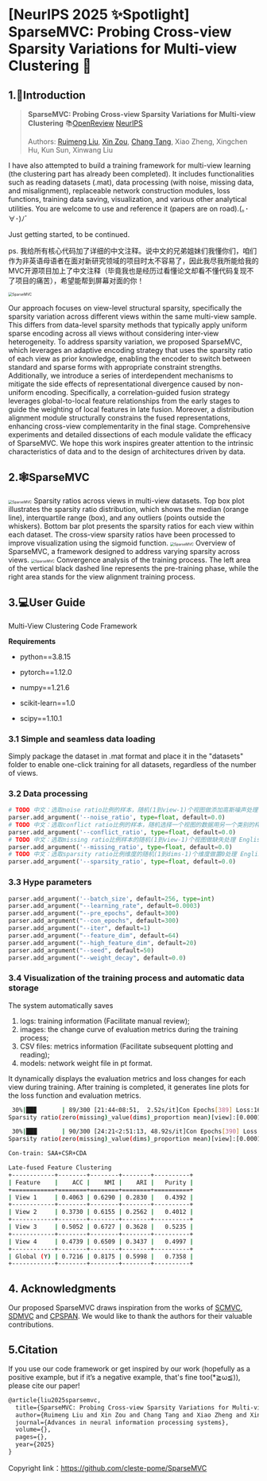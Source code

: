 # **[NeurIPS 2025 ✨Spotlight]**  **SparseMVC: Probing Cross-view Sparsity Variations for Multi-view Clustering** 🚀

## 1.📑Introduction

> **SparseMVC: Probing Cross-view Sparsity Variations for Multi-view Clustering**
> 📚[OpenReview](https://openreview.net/group?id=NeurIPS.cc/2025/Conference/Authors&referrer=%5BHomepage%5D(%2F)) [NeurIPS](https://neurips.cc/virtual/2025/poster/117045)
>
> Authors: [Ruimeng Liu](https://github.com/cleste-pome), [Xin Zou](https://github.com/obananas), [Chang Tang](https://github.com/ChangTang), Xiao Zheng, Xingchen Hu, Kun Sun, Xinwang Liu
>

I have also attempted to build a training framework for multi-view learning (the clustering part has already been completed). It includes functionalities such as reading datasets (.mat), data processing (with noise, missing data, and misalignment), replaceable network construction modules, loss functions, training data saving, visualization, and various other analytical utilities. You are welcome to use and reference it (papers are on road).(｡･∀･)ﾉﾞ

Just getting started, to be continued.

ps. 我给所有核心代码加了详细的中文注释。说中文的兄弟姐妹们我懂你们，咱们作为非英语母语者在面对新研究领域的项目时太不容易了，因此我尽我所能给我的MVC开源项目加上了中文注释（毕竟我也是经历过看懂论文却看不懂代码复现不了项目的痛苦），希望能帮到屏幕对面的你！

<img src="images/logo.png" alt="SparseMVC" style="zoom:50%;" />

Our approach focuses on view-level structural sparsity, specifically the sparsity variation across different views within the same multi-view sample. This differs from data-level sparsity methods that typically apply uniform sparse encoding across all views without considering inter-view heterogeneity. To address sparsity variation, we proposed SparseMVC, which leverages an adaptive encoding strategy that uses the sparsity ratio of each view as prior knowledge, enabling the encoder to switch between standard and sparse forms with appropriate constraint strengths. Additionally, we introduce a series of interdependent mechanisms to mitigate the side effects of representational divergence caused by non-uniform encoding. Specifically, a correlation-guided fusion strategy leverages global-to-local feature relationships from the early stages to guide the weighting of local features in late fusion. Moreover, a distribution alignment module structurally constrains the fused representations, enhancing cross-view complementarity in the final stage. Comprehensive experiments and detailed dissections of each module validate the efficacy of SparseMVC. We hope this work inspires greater attention to the intrinsic characteristics of data and to the design of architectures driven by data.

## 2.🕸️SparseMVC
<img src="images/sparsity_ratios.png" alt="SparseMVC" style="zoom:50%;" />
Sparsity ratios across views in multi-view datasets. Top box plot illustrates the sparsity ratio distribution, which shows the median (orange line), interquartile range (box), and any outliers (points outside the whiskers). Bottom bar plot presents the sparsity ratios for each view within each dataset. The cross-view sparsity ratios have been processed to improve visualization using the sigmoid function.

<img src="images/SparseMVC_framework.png" alt="SparseMVC" style="zoom:50%;" />
Overview of SparseMVC, a framework designed to address varying sparsity across views.

<img src="images/MSRCV1_clustering_performance.png" alt="SparseMVC" style="zoom:50%;" />
Convergence analysis of the training process. The left area of the vertical black dashed line represents the pre-training phase, while the right area stands for the view alignment training process.

## 3.💻User Guide

Multi-View Clustering Code Framework

 **Requirements**

- python==3.8.15

- pytorch==1.12.0

- numpy==1.21.6

- scikit-learn==1.0

- scipy==1.10.1

### 3.1 Simple and seamless data loading

Simply package the dataset in .mat format and place it in the "datasets" folder to enable one-click training for all datasets, regardless of the number of views.

### 3.2 Data processing

```python
# TODO 中文：选取noise ratio比例的样本，随机(1到view-1)个视图做添加高斯噪声处理 English：Select samples with a noise ratio, and randomly apply Gaussian noise processing to (1 to view-1) views
parser.add_argument('--noise_ratio', type=float, default=0.0)
# TODO 中文：选取conflict ratio比例的样本，随机选择一个视图的数据用另一个类别的样本的同视图数据替换 English：Select samples with a conflict ratio, and randomly choose data from one view to replace it with the same view data from a sample of another category
parser.add_argument('--conflict_ratio', type=float, default=0.0)
# TODO 中文：选取missing ratio比例样本的随机(1到view-1)个视图做缺失处理 English：Select samples with a missing ratio, and randomly apply missing data processing to (1 to view-1) views
parser.add_argument('--missing_ratio', type=float, default=0.0)
# TODO 中文：选取sparsity ratio比例维度的随机(1到dims-1)个维度做置0处理 English：Select dimensions with a sparsity ratio, and randomly apply zeroing to (1 to dims-1) dimensions
parser.add_argument('--sparsity_ratio', type=float, default=0.0)
```

### 3.3 Hype parameters

```python
parser.add_argument('--batch_size', default=256, type=int)
parser.add_argument("--learning_rate", default=0.0003)
parser.add_argument("--pre_epochs", default=300)  
parser.add_argument("--con_epochs", default=300)  
parser.add_argument("--iter", default=1)
parser.add_argument("--feature_dim", default=64)
parser.add_argument("--high_feature_dim", default=20)
parser.add_argument("--seed", default=50)
parser.add_argument("--weight_decay", default=0.0)
```

### 3.4 Visualization of the training process and automatic data storage

The system automatically saves 

1. logs: training information (Facilitate manual review);
2. images: the change curve of evaluation metrics during the training process;
3. CSV files: metrics information (Facilitate subsequent plotting and reading);
4. models: network weight file in pt format. 

It dynamically displays the evaluation metrics and loss changes for each view during training. After training is completed, it generates line plots for the loss function and evaluation metrics.

```bash
 30%|██▉       | 89/300 [21:44<08:51,  2.52s/it]Con Epochs[389] Loss:16.679317
Sparsity ratio(zero(missing)_value(dims)_proportion mean)[view]:[0.0001, 0.0001, 0.3415, 0.6383]

 30%|███       | 90/300 [24:21<2:51:13, 48.92s/it]Con Epochs[390] Loss:16.677748
Sparsity ratio(zero(missing)_value(dims)_proportion mean)[view]:[0.0001, 0.0001, 0.3415, 0.6383]

Con-train: SAA+CSR+CDA

Late-fused Feature Clustering
+------------+--------+--------+--------+----------+
| Feature    |    ACC |    NMI |    ARI |   Purity |
+============+========+========+========+==========+
| View 1     | 0.4063 | 0.6290 | 0.2830 |   0.4392 |
+------------+--------+--------+--------+----------+
| View 2     | 0.3730 | 0.6155 | 0.2562 |   0.4012 |
+------------+--------+--------+--------+----------+
| View 3     | 0.5052 | 0.6727 | 0.3628 |   0.5235 |
+------------+--------+--------+--------+----------+
| View 4     | 0.4739 | 0.6509 | 0.3437 |   0.4997 |
+------------+--------+--------+--------+----------+
| Global (Y) | 0.7216 | 0.8175 | 0.5998 |   0.7358 |
+------------+--------+--------+--------+----------+
```

## 4. Acknowledgments

Our proposed SparseMVC draws inspiration from the works of [SCMVC](https://github.com/SongwuJob/SCMVC),  [SDMVC](https://github.com/SubmissionsIn/SDMVC) and [CPSPAN](https://github.com/jinjiaqi1998/CPSPAN). We would like to thank the authors for their valuable contributions.

## 5.Citation

If you use our code framework or get inspired by our work (hopefully as a positive example, but if it’s a negative example, that's fine too(*≧ω≦)), please cite our paper! 

```latex
@article{liu2025sparsemvc,
  title={SparseMVC: Probing Cross-view Sparsity Variations for Multi-view Clustering},
  author={Ruimeng Liu and Xin Zou and Chang Tang and Xiao Zheng and Xingchen Hu and Kun Sun and Xinwang Liu},
  journal={Advances in neural information processing systems},
  volume={},
  pages={},
  year={2025}
}
```
Copyright link：https://github.com/cleste-pome/SparseMVC







